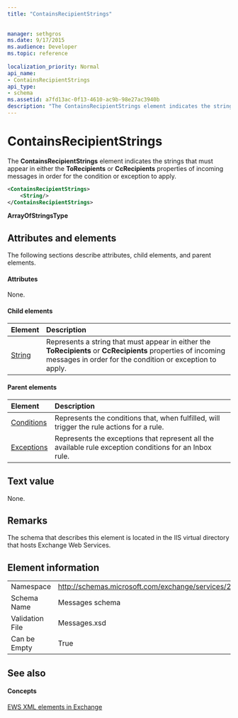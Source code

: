 ```yaml
---
title: "ContainsRecipientStrings"
 
 
manager: sethgros
ms.date: 9/17/2015
ms.audience: Developer
ms.topic: reference
 
localization_priority: Normal
api_name:
- ContainsRecipientStrings
api_type:
- schema
ms.assetid: a7fd13ac-0f13-4610-ac9b-98e27ac3940b
description: "The ContainsRecipientStrings element indicates the strings that must appear in either the ToRecipients or CcRecipients properties of incoming messages in order for the condition or exception to apply."
---
```


# ContainsRecipientStrings

The **ContainsRecipientStrings** element indicates the strings that must appear in either the **ToRecipients** or **CcRecipients** properties of incoming messages in order for the condition or exception to apply. 
  
```XML
<ContainsRecipientStrings>
    <String/>
</ContainsRecipientStrings>
```

 **ArrayOfStringsType**
## Attributes and elements

The following sections describe attributes, child elements, and parent elements.
  
#### Attributes

None.
  
#### Child elements

|**Element**|**Description**|
|:-----|:-----|
|[String](string.md) <br/> |Represents a string that must appear in either the **ToRecipients** or **CcRecipients** properties of incoming messages in order for the condition or exception to apply.  <br/> |
   
#### Parent elements

|**Element**|**Description**|
|:-----|:-----|
|[Conditions](conditions.md) <br/> |Represents the conditions that, when fulfilled, will trigger the rule actions for a rule.  <br/> |
|[Exceptions](exceptions.md) <br/> |Represents the exceptions that represent all the available rule exception conditions for an Inbox rule.  <br/> |
   
## Text value

None.
  
## Remarks

The schema that describes this element is located in the IIS virtual directory that hosts Exchange Web Services.
  
## Element information

|||
|:-----|:-----|
|Namespace  <br/> |http://schemas.microsoft.com/exchange/services/2006/messages  <br/> |
|Schema Name  <br/> |Messages schema  <br/> |
|Validation File  <br/> |Messages.xsd  <br/> |
|Can be Empty  <br/> |True  <br/> |
   
## See also

#### Concepts

[EWS XML elements in Exchange](ews-xml-elements-in-exchange.md)

